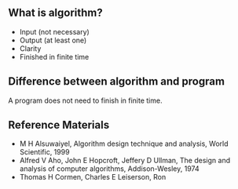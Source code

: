 ## What is algorithm?
- Input (not necessary)
- Output (at least one)
- Clarity
- Finished in finite time

## Difference between algorithm and program
A program does not need to finish in finite time.

## Reference Materials
- M H Alsuwaiyel, Algorithm design technique and analysis, World Scientific, 1999
- Alfred V Aho, John E Hopcroft, Jeffery D Ullman, The design and analysis of computer algorithms, Addison-Wesley, 1974
- Thomas H Cormen, Charles E Leiserson, Ron